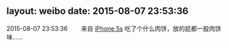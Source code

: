 layout: weibo
date: 2015-08-07 23:53:36
---
2015-08-07 23:53:36  &nbsp;&nbsp;&nbsp;&nbsp;&nbsp;&nbsp; 来自 <a href="sinaweibo://customweibosource" rel="nofollow">iPhone 5s</a>
吃了个什么肉饼，放的屁都一股肉饼味…… ​​​
